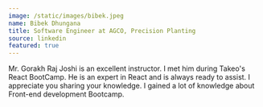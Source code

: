 ```yaml
---
image: /static/images/bibek.jpeg
name: Bibek Dhungana
title: Software Engineer at AGCO, Precision Planting
source: linkedin
featured: true
---
```


Mr. Gorakh Raj Joshi is an excellent instructor. I met him during Takeo's React BootCamp. He is an expert in React and is always ready to assist. I appreciate you sharing your knowledge. I gained a lot of knowledge about Front-end development Bootcamp.
